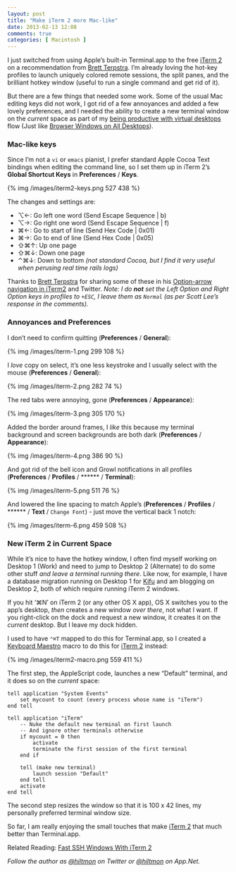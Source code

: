 ```yaml
---
layout: post
title: "Make iTerm 2 more Mac-like"
date: 2013-02-13 12:08
comments: true
categories: [ Macintosh ]
---
```


I just switched from using Apple’s built-in Terminal.app to the free [iTerm 2](http://www.iterm2.com/#/section/home) on a recommendation from [Brett Terpstra](http://brettterpstra.com). I’m already loving the hot-key profiles to launch uniquely colored remote sessions, the split panes, and the brilliant hotkey window (useful to run a single command and get rid of it).

But there are a few things that needed some work. Some of the usual Mac editing keys did not work, I got rid of a few annoyances and added a few lovely preferences, and I needed the ability to create a new terminal window on the *current* space as part of my [being productive with virtual desktops](https://hiltmon.com/blog/2013/01/17/being-productive-with-virtual-desktops/) flow (Just like [Browser Windows on All Desktops](https://hiltmon.com/blog/2013/01/19/browser-windows-on-all-desktops/)).

### Mac-like keys

Since I’m not a `vi` or `emacs` pianist, I prefer standard Apple Cocoa Text bindings when editing the command line, so I set them up in iTerm 2’s **Global Shortcut Keys** in **Preferences** / **Keys**.

{% img /images/iterm2-keys.png 527 438 %}

The changes and settings are:

* ⌥←: Go left one word (Send Escape Sequence | b)
* ⌥→: Go right one word (Send Escape Sequence | f)
* ⌘←: Go to start of line (Send Hex Code | 0x01)
* ⌘→: Go to end of line (Send Hex Code | 0x05)
* ⇧⌘↑: Up one page
* ⇧⌘↓: Down one page
* ⌃⌘↓: Down to bottom *(not standard Cocoa, but I find it very useful when perusing real time rails logs)*

Thanks to [Brett Terpstra](http://brettterpstra.com) for sharing some of these in his [Option-arrow navigation in iTerm2](http://brettterpstra.com/2011/08/12/option-arrow-navigation-in-iterm2/) and Twitter. *Note: I do **not** set the Left Option and Right Option keys in profiles to `+ESC`, I leave them as `Normal` (as per Scott Lee’s response in the comments).*

### Annoyances and Preferences

I don’t need to confirm quitting (**Preferences** / **General**):

{% img /images/iterm-1.png 299 108 %}

I *love* copy on select, it’s one less keystroke and I usually select with the mouse (**Preferences** / **General**):

{% img /images/iterm-2.png 282 74 %}

The red tabs were annoying, gone (**Preferences** / **Appearance**):

{% img /images/iterm-3.png 305 170 %}

Added the border around frames, I *like* this because my terminal background and screen backgrounds are both dark (**Preferences** / **Appearance**):

{% img /images/iterm-4.png 386 90 %}

And got rid of the bell icon and Growl notifications in all profiles (**Preferences** / **Profiles** / ****** / **Terminal**):

{% img /images/iterm-5.png 511 76 %}

And lowered the line spacing to match Apple’s (**Preferences** / **Profiles** / ****** / **Text** / `Change Font`) - just move the vertical back 1 notch:

{% img /images/iterm-6.png 459 508 %}

### New iTerm 2 in Current Space

While it’s nice to have the hotkey window, I often find myself working on Desktop 1 (Work) and need to jump to Desktop 2 (Alternate) to do some other stuff *and leave a terminal running there*. Like now, for example, I have a database migration running on Desktop 1 for [Kifu](http://www,kifuapp.com) and am blogging on Desktop 2, both of which require running iTerm 2 windows.

If you hit ‘⌘N’ on iTerm 2 (or any other OS X app), OS X switches you to the app’s desktop, *then* creates a new window *over there*, not what I want. If you right-click on the dock and request a new window, it creates it on the *current* desktop. But I leave my dock hidden.

I used to have `⌃⌘T` mapped to do this for Terminal.app, so I created a [Keyboard Maestro](http://www.keyboardmaestro.com/main/) macro to do this for [iTerm 2](http://www.iterm2.com/#/section/home) instead:

{% img /images/iterm2-macro.png 559 411 %}

The first step, the AppleScript code, launches a new “Default” terminal, and it does so on the *current* space:

``` applescript
tell application "System Events"
    set mycount to count (every process whose name is "iTerm")
end tell

tell application "iTerm"
    -- Nuke the default new terminal on first launch
    -- And ignore other terminals otherwise
    if mycount = 0 then
        activate
        terminate the first session of the first terminal
    end if
    
    tell (make new terminal)
        launch session "Default"
    end tell
    activate
end tell
```

The second step resizes the window so that it is 100 x 42 lines, my personally preferred terminal window size.

So far, I am really enjoying the small touches that make [iTerm 2](http://www.iterm2.com/#/section/home) that much better than Terminal.app.

Related Reading: [Fast SSH Windows With iTerm 2](https://hiltmon.com/blog/2013/07/18/fast-ssh-windows-with-iterm-2/)

*Follow the author as [@hiltmon](https://twitter.com/hiltmon) on Twitter or [@hiltmon](http://alpha.app.net/hiltmon) on App.Net.*

